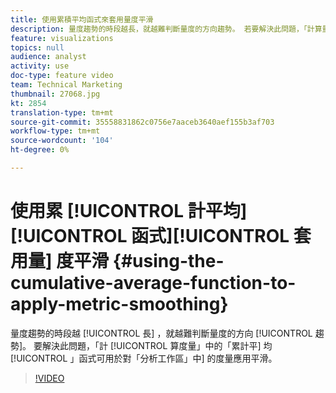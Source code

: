 ```yaml
---
title: 使用累積平均函式來套用量度平滑
description: 量度趨勢的時段越長，就越難判斷量度的方向趨勢。 若要解決此問題，「計算量度」中的「累計平均值」功能可用於套用平滑至「分析工作區」中的量度。
feature: visualizations
topics: null
audience: analyst
activity: use
doc-type: feature video
team: Technical Marketing
thumbnail: 27068.jpg
kt: 2854
translation-type: tm+mt
source-git-commit: 35558831862c0756e7aaceb3640aef155b3af703
workflow-type: tm+mt
source-wordcount: '104'
ht-degree: 0%

---
```



# 使用累 [!UICONTROL 計平均][!UICONTROL 函式][!UICONTROL 套用量] 度平滑 {#using-the-cumulative-average-function-to-apply-metric-smoothing}

量度趨勢的時段越 [!UICONTROL 長] ，就越難判斷量度的方向 [!UICONTROL 趨勢]。 要解決此問題，「計 [!UICONTROL 算度量」中的「累計平] 均 [!UICONTROL 」函式可用於對「分析工作區」中] 的度量應用平滑。

>[!VIDEO](https://video.tv.adobe.com/v/27068/?quality=9)
